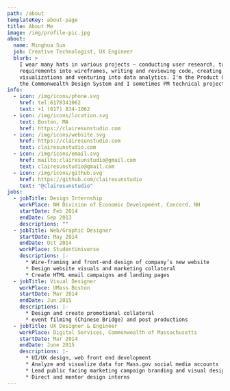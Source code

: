 ```yaml
---
path: /about
templateKey: about-page
title: About Me
image: /img/profile-pic.jpg
about:
  name: Minghua Sun
  job: Creative Technologist, UX Engineer
  blurb: >
    I wear many hats in various projects — conducting user research, translating
    requirements into wireframes, writing and reviewing code, creating data
    visualizations and venturing into data analytics. I'm the Product Owner of
    the Commonwealth Design System and I sometimes PM technical projects.
info:
  - icon: /img/icons/phone.svg
    href: tel:6178341062
    text: +1 (617) 834-1062
  - icon: /img/icons/location.svg
    text: Boston, MA
    href: https://clairesunstudio.com
  - icon: /img/icons/website.svg
    href: https://clairesunstudio.com
    text: clairesunstudio.com
  - icon: /img/icons/email.svg
    href: mailto:clairesunstudio@gmail.com
    text: clairesunstudio@gmail.com
  - icon: /img/icons/github.svg
    href: https://github.com/clairesunstudio
    text: "@clairesunstudio"
jobs:
  - jobTitle: Design Internship
    workPlace: NH Division of Economic Development, Concord, NH
    startDate: Feb 2014
    endDate: Sep 2013
    descriptions: ""
  - jobTitle: Web/Graphic Designer
    startDate: May 2014
    endDate: Oct 2014
    workPlace: StudentUniverse
    descriptions: |-
      * Wire-framing and front-end design of company’s new website
      * Design website visuals and marketing collateral
      * Create HTML email campaigns and landing pages
  - jobTitle: Visual Designer
    workPlace: UMass Boston
    startDate: Mar 2014
    endDate: Jun 2015
    descriptions: |-
      * Design and create promotional collateral
      * event filming (Chinese Bridge) and post productions
  - jobTitle: UX Designer & Engineer
    workPlace: Digital Services, Commonwealth of Massachusetts
    startDate: Mar 2014
    endDate: June 2015
    descriptions: |-
      * UI/UX design, web front end development
      * Analyze and visualize data for Mass.gov social media accounts
      * Lead public facing marketing campaign branding and visual design
      * Direct and mentor design interns
---
```


